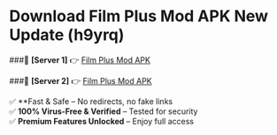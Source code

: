 # Download Film Plus Mod APK New Update (h9yrq)  



###🔹 **[Server 1]** 👉 [Film Plus Mod APK](https://apkcomod.com?title=Film_Plus_Mod_APK) 

###🔹 **[Server 2]** 👉 [Film Plus Mod APK](https://apkcomod.com?title=Film_Plus_Mod_APK)  

✅ **Fast & Safe – No redirects, no fake links  
✅ **100% Virus-Free & Verified** – Tested for security  
✅ **Premium Features Unlocked** – Enjoy full access  


